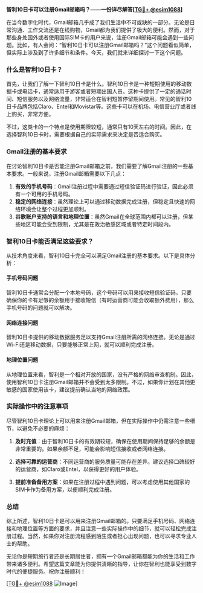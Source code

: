 **智利10日卡可以注册Gmail邮箱吗？——一份详尽解答[[TG💪+ @esim1088](https://t.me/s/esim1088)]**

在当今数字化时代，Gmail邮箱几乎成了我们生活中不可或缺的一部分。无论是日常沟通、工作交流还是在线购物，Gmail都为我们提供了极大的便利。然而，对于那些身处国外或者使用国际SIM卡的用户来说，注册Gmail邮箱可能会遇到一些问题。比如，有人会问：“智利10日卡可以注册Gmail邮箱吗？”这个问题看似简单，但实际上涉及到了许多细节和条件。今天，我们就来详细探讨一下这个问题。

### 什么是智利10日卡？

首先，让我们了解一下智利10日卡是什么。智利10日卡是一种短期使用的移动数据卡或电话卡，通常适用于游客或者短期出国人员。这种卡提供了一定的通话时间、短信服务以及网络流量，非常适合在智利短暂停留期间使用。常见的智利10日卡品牌包括Claro、Entel和Movistar等。这些卡可以在机场、电信营业厅或者线上购买，非常方便。

不过，这类卡的一个特点是使用期限较短，通常只有10天左右的时间。因此，在选择智利10日卡时，需要根据自己的实际需求来决定是否适合购买。

### Gmail注册的基本要求

在讨论智利10日卡是否能注册Gmail邮箱之前，我们需要了解Gmail注册的一些基本要求。一般来说，注册Gmail邮箱需要以下几点：

1. **有效的手机号码**：Gmail注册过程中需要通过短信验证码进行验证，因此必须有一个可用的手机号码。
2. **稳定的网络连接**：虽然理论上可以通过移动数据完成注册，但稳定且快速的网络环境会让整个过程更加顺利。
3. **谷歌账户支持的语言和地理位置**：虽然Gmail在全球范围内都可以注册，但某些地区可能会受到限制，尤其是在政治敏感区域或者特定时间段内。

### 智利10日卡能否满足这些要求？

从技术角度来看，智利10日卡完全可以满足Gmail注册的基本要求。以下是具体分析：

#### 手机号码问题

智利10日卡通常会分配一个本地号码，这个号码可以用来接收短信验证码。只要确保你的卡有足够的余额用于接收短信（有时运营商可能会收取额外费用），那么手机号码的问题就可以解决。

#### 网络连接问题

智利10日卡提供的移动数据服务足以支持Gmail注册所需的网络连接。无论是通过Wi-Fi还是移动数据，只要能够正常上网，就可以顺利完成注册。

#### 地理位置问题

从地理位置来看，智利是一个相对开放的国家，没有严格的网络审查机制。因此，使用智利10日卡注册Gmail邮箱并不会受到太多限制。不过，如果你计划在其他更敏感的国家使用该卡，建议提前确认当地的网络政策。

### 实际操作中的注意事项

尽管智利10日卡理论上可以用来注册Gmail邮箱，但在实际操作中仍需注意一些细节，以避免不必要的麻烦：

1. **及时充值**：由于智利10日卡的有效期较短，确保在使用期间保持足够的余额是非常重要的。如果余额不足，可能会影响短信接收或者网络连接。
   
2. **选择可靠的运营商**：不同运营商的服务质量可能存在差异。建议选择口碑较好的运营商，如Claro或Entel，以获得更好的用户体验。

3. **提前准备备用方案**：如果在注册过程中遇到问题，可以考虑使用其他国家的SIM卡作为备用方案，以便顺利完成注册。

### 总结

综上所述，智利10日卡是可以用来注册Gmail邮箱的。只要满足手机号码、网络连接和地理位置等方面的要求，并且注意一些实际操作中的细节，就可以轻松完成注册过程。当然，如果你对注册流程感到陌生或者担心出现问题，也可以寻求专业人士的帮助。

无论你是短期旅行者还是长期居住者，拥有一个Gmail邮箱都能为你的生活和工作带来诸多便利。希望这篇文章能为你提供清晰的指导，让你在智利也能享受到数字时代的便捷服务。祝你注册顺利！

[[TG💪+ @esim1088](https://t.me/s/esim1088) ![Image](https://i.postimg.cc/4NQfJmqS/Snipaste-2025-05-13-00-14-12.png)]